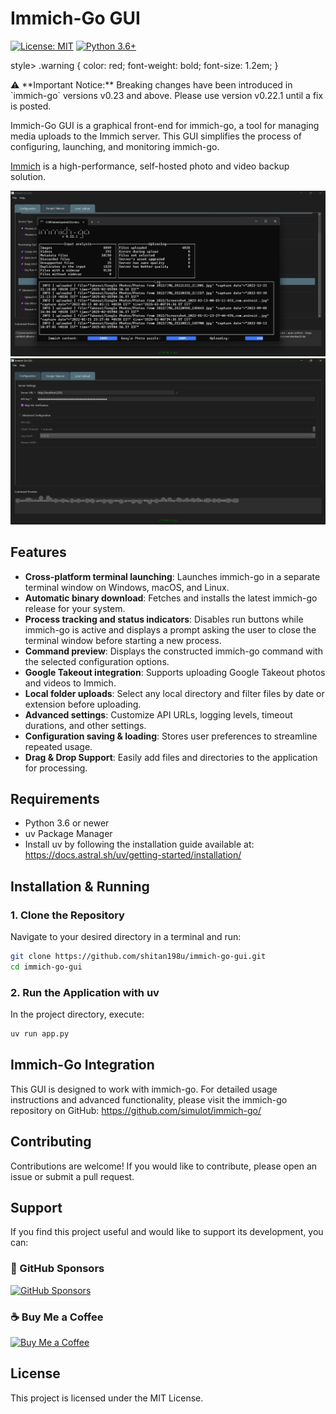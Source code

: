 # Immich-Go GUI

[![License: MIT](https://img.shields.io/badge/License-MIT-yellow.svg)](https://opensource.org/licenses/MIT)
[![Python 3.6+](https://img.shields.io/badge/python-3.6+-blue.svg)](https://www.python.org/downloads/)

style>
  .warning {
    color: red;
    font-weight: bold;
    font-size: 1.2em;
  }
</style>

<div class="warning">
  ⚠️ **Important Notice:** Breaking changes have been introduced in `immich-go` versions v0.23 and above. Please use version v0.22.1 until a fix is posted.
</div>

Immich-Go GUI is a graphical front-end for immich-go, a tool for managing media uploads to the Immich server. This GUI simplifies the process of configuring, launching, and monitoring immich-go.

[Immich](https://github.com/immich-app/immich) is a high-performance, self-hosted photo and video backup solution.

![Screenshot](screenshots/screenshot.png)
![Screenshot](screenshots/screenshot1.png)

## Features

* **Cross-platform terminal launching**: Launches immich-go in a separate terminal window on Windows, macOS, and Linux.
* **Automatic binary download**: Fetches and installs the latest immich-go release for your system.
* **Process tracking and status indicators**: Disables run buttons while immich-go is active and displays a prompt asking the user to close the terminal window before starting a new process.
* **Command preview**: Displays the constructed immich-go command with the selected configuration options.
* **Google Takeout integration**: Supports uploading Google Takeout photos and videos to Immich.
* **Local folder uploads**: Select any local directory and filter files by date or extension before uploading.
* **Advanced settings**: Customize API URLs, logging levels, timeout durations, and other settings.
* **Configuration saving & loading**: Stores user preferences to streamline repeated usage.
* **Drag & Drop Support**: Easily add files and directories to the application for processing.

## Requirements

* Python 3.6 or newer
* uv Package Manager
* Install uv by following the installation guide available at:
  https://docs.astral.sh/uv/getting-started/installation/

## Installation & Running

### 1. Clone the Repository
Navigate to your desired directory in a terminal and run:
```bash
git clone https://github.com/shitan198u/immich-go-gui.git
cd immich-go-gui
```

### 2. Run the Application with uv
In the project directory, execute:
```bash
uv run app.py
```



## Immich-Go Integration

This GUI is designed to work with immich-go. For detailed usage instructions and advanced functionality, please visit the immich-go repository on GitHub:
https://github.com/simulot/immich-go/

## Contributing

Contributions are welcome! If you would like to contribute, please open an issue or submit a pull request.

## Support

If you find this project useful and would like to support its development, you can:

### **💖 GitHub Sponsors**

[![GitHub Sponsors](https://img.shields.io/badge/Sponsor-%E2%9D%A4-red?style=for-the-badge&logo=github)](https://github.com/sponsors/shitan198u)

### **☕ Buy Me a Coffee**

[![Buy Me a Coffee](https://img.shields.io/badge/Buy%20Me%20a%20Coffee-%F0%9F%8D%BA-yellow?style=for-the-badge&logo=buy-me-a-coffee)](https://www.buymeacoffee.com/shivashitan)

## License

This project is licensed under the MIT License.

